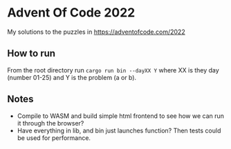 # Advent Of Code 2022
My solutions to the puzzles in https://adventofcode.com/2022


## How to run

From the root directory run
`cargo run bin --dayXX Y`
where XX is they day (number 01-25) and Y is the problem (a or b).

## Notes

* Compile to WASM and build simple html frontend to see how we can run it through the browser?
* Have everything in lib, and bin just launches function? Then tests could be used for performance.